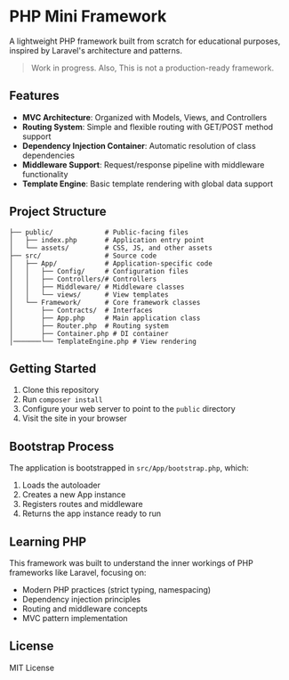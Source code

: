 # PHP Mini Framework

A lightweight PHP framework built from scratch for educational purposes, inspired by Laravel's architecture and
patterns.

> Work in progress. Also, This is not a production-ready framework.

## Features

- **MVC Architecture**: Organized with Models, Views, and Controllers
- **Routing System**: Simple and flexible routing with GET/POST method support
- **Dependency Injection Container**: Automatic resolution of class dependencies
- **Middleware Support**: Request/response pipeline with middleware functionality
- **Template Engine**: Basic template rendering with global data support

## Project Structure

```
├── public/             # Public-facing files
│   ├── index.php       # Application entry point
│   └── assets/         # CSS, JS, and other assets
├── src/                # Source code
│   ├── App/            # Application-specific code
│   │   ├── Config/     # Configuration files
│   │   ├── Controllers/# Controllers
│   │   ├── Middleware/ # Middleware classes
│   │   └── views/      # View templates
│   └── Framework/      # Core framework classes
│       ├── Contracts/  # Interfaces
│       ├── App.php     # Main application class
│       ├── Router.php  # Routing system
│       ├── Container.php # DI container
│───────└── TemplateEngine.php # View rendering
```

## Getting Started

1. Clone this repository
2. Run `composer install`
3. Configure your web server to point to the `public` directory
4. Visit the site in your browser

## Bootstrap Process

The application is bootstrapped in `src/App/bootstrap.php`, which:

1. Loads the autoloader
2. Creates a new App instance
3. Registers routes and middleware
4. Returns the app instance ready to run

## Learning PHP

This framework was built to understand the inner workings of PHP frameworks like Laravel, focusing on:

- Modern PHP practices (strict typing, namespacing)
- Dependency injection principles
- Routing and middleware concepts
- MVC pattern implementation

## License

MIT License